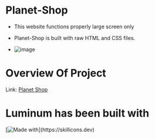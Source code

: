 # Planet-Shop
* This website functions properly large screen only

* Planet-Shop is built with raw HTML and CSS files.

* ![image](https://github.com/vish2285/Planet-Shop/assets/155484823/05e94e61-ef4b-49ac-aa99-4279835f7c9f)

  
# Overview Of Project
Link: [Planet Shop](https://planet-shopvishwas.netlify.app)

# Luminum has been built with 
[![Made with](https://skillicons.dev/icons?i=html,css,)](https://skillicons.dev)
